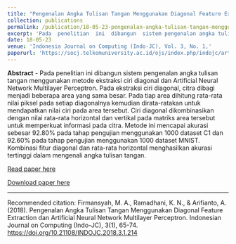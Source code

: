 ```yaml
---
title: "Pengenalan Angka Tulisan Tangan Menggunakan Diagonal Feature Extraction dan Artificial Neural Network Multilayer Perceptron,"
collection: publications
permalink: /publication/18-05-23-pengenalan-angka-tulisan-tangan-menggunakan-diagonal-feature-extraction-dan-artificial-neural-network-multilayer-perceptron,
excerpt: 'Pada  penelitian  ini  dibangun  sistem pengenalan angka tulisan tangan menggunakan metode ekstraksi ciri diagonal  dan  Artificial Neural Network Multilayer Perceptron. Pada ekstraksi ciri diagonal, citra dibagi menjadi beberapa area yang sama besar. Pada tiap area dihitung rata-rata nilai piksel p ...'
date: 18-05-23
venue: 'Indonesia Journal on Computing (Indo-JC), Vol. 3, No. 1,'
paperurl: 'https://socj.telkomuniversity.ac.id/ojs/index.php/indojc/article/view/214'
---
```

<b>Abstract</b> - 
Pada  penelitian  ini  dibangun  sistem pengenalan angka tulisan tangan menggunakan metode ekstraksi ciri diagonal  dan  Artificial Neural Network Multilayer Perceptron. Pada ekstraksi ciri diagonal, citra dibagi menjadi beberapa area yang sama besar. Pada tiap area dihitung rata-rata nilai piksel pada setiap diagonalnya kemudian dirata-ratakan untuk mendapatkan nilai ciri pada area tersebut.  Ciri diagonal dikombinasikan dengan nilai rata-rata horizontal dan  vertikal  pada  matriks  area  tersebut  untuk  memperkuat  informasi  pada citra. Metode  ini  mencapai  akurasi  sebesar  92.80%  pada  tahap  pengujian menggunakan  1000  dataset  C1  dan  92.60%  pada  tahap  pengujian  menggunakan 1000 dataset MNIST. Kombinasi fitur diagonal dan rata-rata horizontal menghasilkan akurasi tertinggi dalam mengenali angka tulisan tangan.

[Read paper here](https://socj.telkomuniversity.ac.id/ojs/index.php/indojc/article/view/214)

[Download paper here](https://socj.telkomuniversity.ac.id/ojs/index.php/indojc/article/view/214)

<hr>

Recommended citation: Firmansyah, M. A., Ramadhani, K. N., & Arifianto, A. (2018). Pengenalan Angka Tulisan Tangan Menggunakan Diagonal Feature Extraction dan Artificial Neural Network Multilayer Perceptron. Indonesian Journal on Computing (Indo-JC), 3(1), 65-74. https://doi.org/10.21108/INDOJC.2018.3.1.214